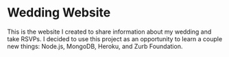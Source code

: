 Wedding Website
===============

This is the website I created to share information about my wedding and take RSVPs. I
decided to use this project as an opportunity to learn a couple new things: Node.js,
MongoDB, Heroku, and Zurb Foundation.
